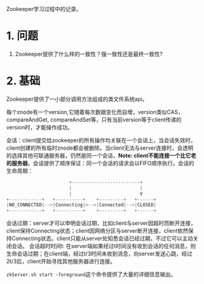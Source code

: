 Zookeeper学习过程中的记录。
# 1. 问题

1. Zookeeper提供了什么样的一致性？强一致性还是最终一致性?

# 2. 基础
Zookeeper提供了一小部分调用方法组成的类文件系统api。

每个znode有一个version,它随着每次数据变化而自增，version类似CAS，compareAndGet, compareAndSet等，只有当前version等于client传递的version时，才能操作成功。

会话：client提交给zookeeper的所有操作均关联在一个会话上，当会话失效时，client创建的所有临时znode都会被删除。当client无法与server连接时，会透明的选择其他可联通服务器，仍然是同一个会话，__Note: client不能连接一个比它老的服务器__。会话提供了顺序保证：同一个会话的请求会以FIFO顺序执行。会话的生命周期：
```java 
                       +-------------------------+
                       |                         |
                       |                         V
+------------+   +----------+    +---------+   +------+
|NO_CONNECTED|-->|Connecting|<-->|Connected|-->|CLOSED|
+------------+   +----------+    +---------+   +------+
```
会话过期：server才可以申明会话过期，比如client与server因超时而断开连接，client保持Connecting状态；client因网络分区与server断开连接，client依然保持Connecting状态。client只能从server处知悉会话已经过期，不过它可以主动关闭会话。
会话超时时间t: 在server端如果经过t时间没有收到会话的任何消息，则生命会话过期；在client端，经过t/3时间未收到消息，向server发送心跳，经过2t/3后，client开始寻找其他服务器进行连接。

`zkServer.sh start -foreground`这个命令提供了大量的详细信息输出。
